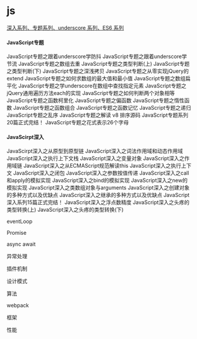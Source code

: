 # js

[深入系列、专题系列、underscore 系列、ES6 系列](https://github.com/mqyqingfeng?tab=repositories)

#### JavaScript专题

JavaScript专题之跟着underscore学防抖
JavaScript专题之跟着underscore学节流
JavaScript专题之数组去重
JavaScript专题之类型判断(上)
JavaScript专题之类型判断(下)
JavaScript专题之深浅拷贝
JavaScript专题之从零实现jQuery的extend
JavaScript专题之如何求数组的最大值和最小值
JavaScript专题之数组扁平化
JavaScript专题之学underscore在数组中查找指定元素
JavaScript专题之jQuery通用遍历方法each的实现
JavaScript专题之如何判断两个对象相等
JavaScript专题之函数柯里化
JavaScript专题之偏函数
JavaScript专题之惰性函数
JavaScript专题之函数组合
JavaScript专题之函数记忆
JavaScript专题之递归
JavaScript专题之乱序
JavaScript专题之解读 v8 排序源码
JavaScript专题系列20篇正式完结！
JavaScript专题之花式表示26个字母

#### JavaScirpt深入

JavaScirpt深入之从原型到原型链
JavaScript深入之词法作用域和动态作用域
JavaScript深入之执行上下文栈
JavaScript深入之变量对象
JavaScript深入之作用域链
JavaScript深入之从ECMAScript规范解读this
JavaScript深入之执行上下文
JavaScript深入之闭包
JavaScript深入之参数按值传递
JavaScript深入之call和apply的模拟实现
JavaScript深入之bind的模拟实现
JavaScript深入之new的模拟实现
JavaScript深入之类数组对象与arguments
JavaScript深入之创建对象的多种方式以及优缺点
JavaScript深入之继承的多种方式以及优缺点
JavaScript深入系列15篇正式完结！
JavaScript深入之浮点数精度
JavaScript深入之头疼的类型转换(上)
JavaScript深入之头疼的类型转换(下)

eventLoop

Promise

async await

异常处理

插件机制

设计模式

算法

webpack

框架

性能
